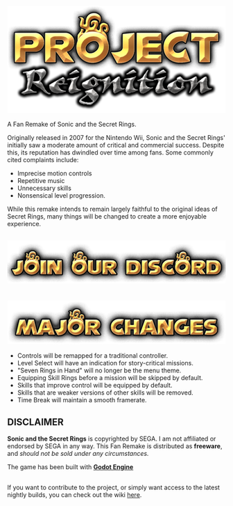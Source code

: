 <h1 align="center"><img src="./misc/Project Reignition logo.png" width="512" align="center"></h1>
A Fan Remake of Sonic and the Secret Rings.

Originally released in 2007 for the Nintendo Wii, Sonic and the Secret Rings' initially saw a moderate amount of critical and commercial success. Despite this, its reputation has dwindled over time among fans. Some commonly cited complaints include:
 - Imprecise motion controls
 - Repetitive music
 - Unnecessary skills
 - Nonsensical level progression.

While this remake intends to remain largely faithful to the original ideas of Secret Rings, many things will be changed to create a more enjoyable experience.

<h2> </h2>

<h2 align="center">
 <a href="https://discord.gg/k53GGE6CDM"> 
  <img src="./misc/joindiscordimage.png" width="712" align="center">
  </a>
 </h2>


<h1 align="center"><img src="./misc/MajorChangesimage.png" width="712" align="center"></h1>

- Controls will be remapped for a traditional controller.
- Level Select will have an indication for story-critical missions.
- "Seven Rings in Hand" will no longer be the menu theme.
- Equipping Skill Rings before a mission will be skipped by default.
- Skills that improve control will be equipped by default.
- Skills that are weaker versions of other skills will be removed.
- Time Break will maintain a smooth framerate.

<h2>DISCLAIMER</h2>

**Sonic and the Secret Rings** is copyrighted by SEGA. I am not affiliated or endorsed by SEGA in any way.
This Fan Remake is distributed as **freeware**, and *should not be sold under any circumstances.*

The game has been built with [**Godot Engine**](https://godotengine.org/)

<h2> </h2>

If you want to contribute to the project, or simply want access to the latest nightly builds, you can check out the wiki [here](https://project-reignition.gitbook.io/wiki/).
